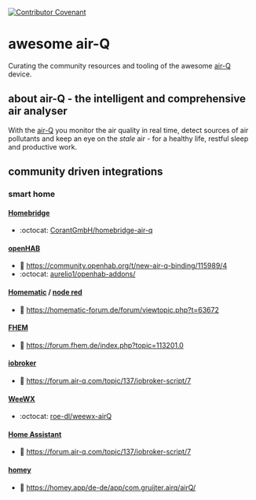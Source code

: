 [![Contributor Covenant](https://img.shields.io/badge/Contributor%20Covenant-2.1-4baaaa.svg)](code_of_conduct.md)

# awesome air-Q

Curating the community resources and tooling of the awesome [air-Q](https://www.air-q.com) device.


## about air-Q - the intelligent and comprehensive air analyser

With the [air-Q](https://www.air-q.com) you monitor the air quality in real time, detect sources of air pollutants and keep an eye on the _stale_ air - for a healthy life, restful sleep and productive work.

##  community driven integrations

### smart home

#### [Homebridge](https://github.com/homebridge/homebridge)
* :octocat: [CorantGmbH/homebridge-air-q](https://github.com/CorantGmbH/homebridge-air-q)

#### [openHAB](https://www.openhab.org/)
* 🔗 https://community.openhab.org/t/new-air-q-binding/115989/4
* :octocat: [aurelio1/openhab-addons/](https://github.com/aurelio1/openhab-addons/tree/2.5.x/bundles/org.openhab.binding.airq)

#### [Homematic](https://www.eq-3.de/produkte/homematic.html) / [node red](https://nodered.org/)
* 📰 https://homematic-forum.de/forum/viewtopic.php?t=63672

#### [FHEM](https://fhem.de/)
* 📰 https://forum.fhem.de/index.php?topic=113201.0

#### [iobroker](https://www.iobroker.net/)
* 📰 https://forum.air-q.com/topic/137/iobroker-script/7

#### [WeeWX](https://weewx.com/)
* :octocat: [roe-dl/weewx-airQ](https://github.com/roe-dl/weewx-airQ)

#### [Home Assistant](https://www.home-assistant.io/)
* 🔗 https://forum.air-q.com/topic/137/iobroker-script/7

#### [homey](https://homey.app/)
* 🔗 https://homey.app/de-de/app/com.gruijter.airq/airQ/
